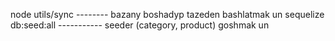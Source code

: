 node utils/sync  -------- bazany boshadyp tazeden bashlatmak un
sequelize db:seed:all ----------- seeder (category, product) goshmak un